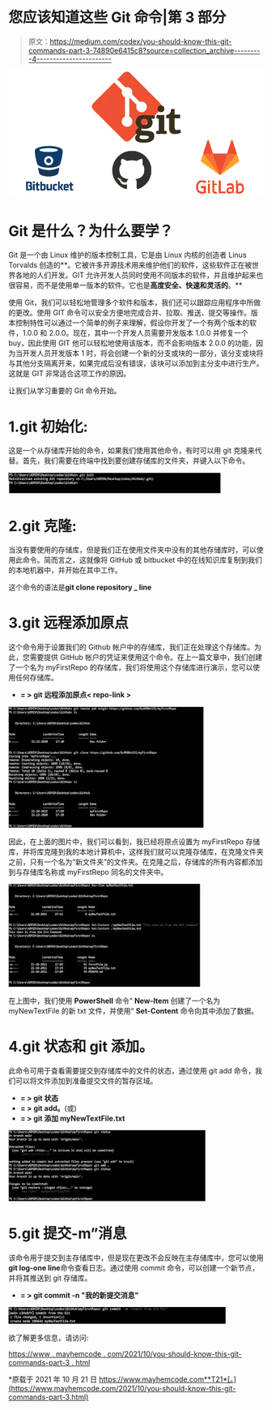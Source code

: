 # 您应该知道这些 Git 命令|第 3 部分

> 原文：<https://medium.com/codex/you-should-know-this-git-commands-part-3-74890e6415c8?source=collection_archive---------4----------------------->

![](img/c414aa76b63ef67a69b3d3d50a5393a8.png)

# Git 是什么？为什么要学？

Git 是一个由 Linux 维护的版本控制工具，它是由 Linux 内核的创造者 Linus Torvalds 创造的**。它被许多开源技术用来维护他们的软件，这些软件正在被世界各地的人们开发。GIT 允许开发人员同时使用不同版本的软件，并且维护起来也很容易，而不是使用单一版本的软件。它也是**高度安全、快速和灵活的**。**

使用 Git，我们可以轻松地管理多个软件和版本，我们还可以跟踪应用程序中所做的更改。使用 GIT 命令可以安全方便地完成合并、拉取、推送、提交等操作。版本控制特性可以通过一个简单的例子来理解，假设你开发了一个有两个版本的软件，1.0.0 和 2.0.0。现在，其中一个开发人员需要开发版本 1.0.0 并修复一个 buy，因此使用 GIT 他可以轻松地使用该版本，而不会影响版本 2.0.0 的功能，因为当开发人员开发版本 1 时，将会创建一个新的分支或块的一部分，该分支或块将与其他分支隔离开来，如果完成后没有错误，该块可以添加到主分支中进行生产。这就是 GIT 非常适合这项工作的原因。

让我们从学习重要的 Git 命令开始。

# 1.git 初始化:

这是一个从存储库开始的命令，如果我们使用其他命令，有时可以用 git 克隆来代替。首先，我们需要在终端中找到要创建存储库的文件夹，并键入以下命令。

![](img/5a9359b0892846ebdb775d27ee8c14d5.png)

# 2.git 克隆:

当没有要使用的存储库，但是我们正在使用文件夹中没有的其他存储库时，可以使用此命令。简而言之，这就像将 GitHub 或 bitbucket 中的在线知识库复制到我们的本地机器中，并开始在其中工作。

这个命令的语法是**git clone repository _ line**

# 3.git 远程添加原点

这个命令用于设置我们的 Github 帐户中的存储库，我们正在处理这个存储库。为此，您需要提供 GitHub 帐户的凭证来使用这个命令。在上一篇文章中，我们创建了一个名为 myFirstRepo 的存储库，我们将使用这个存储库进行演示，您可以使用任何存储库。

*   **= > git 远程添加原点< repo-link >**

![](img/80af1174b5e4923081b46dc085be7dcf.png)

因此，在上面的图片中，我们可以看到，我已经将原点设置为 myFirstRepo 存储库，并将库克隆到我的本地计算机中，这样我们就可以克隆存储库，在克隆文件夹之前，只有一个名为“新文件夹”的文件夹。在克隆之后，存储库的所有内容都添加到与存储库名称或 myFirstRepo 同名的文件夹中。

![](img/8b869e236794090bfd255c8957c9325f.png)

在上图中，我们使用 **PowerShell** 命令“ **New-Item** 创建了一个名为 myNewTextFile 的新 txt 文件，并使用“ **Set-Content** 命令向其中添加了数据。

# 4.git 状态和 git 添加。

此命令可用于查看需要提交到存储库中的文件的状态，通过使用 git add 命令，我们可以将文件添加到准备提交文件的暂存区域。

*   **= > git 状态**
*   **= > git add。**(或)
*   **= > git 添加 myNewTextFile.txt**

![](img/bd73dcb74b9426015c64149789a8025e.png)

# 5.git 提交-m”消息

该命令用于提交到主存储库中，但是现在更改不会反映在主存储库中，您可以使用**git log-one line**命令查看日志。通过使用 commit 命令，可以创建一个新节点，并将其推送到 git 存储库。

*   **= > git commit -n "我的新提交消息"**

![](img/f8c80aa52900ad0e5c6337bea365373f.png)

欲了解更多信息，请访问:

[https://www . mayhemcode . com/2021/10/you-should-know-this-git-commands-part-3 . html](https://www.mayhemcode.com/2021/10/you-should-know-this-git-commands-part-3.html)

*原载于 2021 年 10 月 21 日 https://www.mayhemcode.com**T21*[。](https://www.mayhemcode.com/2021/10/you-should-know-this-git-commands-part-3.html)